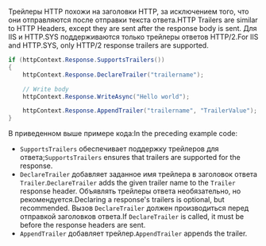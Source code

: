 <span data-ttu-id="336d3-101">Трейлеры HTTP похожи на заголовки HTTP, за исключением того, что они отправляются после отправки текста ответа.</span><span class="sxs-lookup"><span data-stu-id="336d3-101">HTTP Trailers are similar to HTTP Headers, except they are sent after the response body is sent.</span></span> <span data-ttu-id="336d3-102">Для IIS и HTTP.SYS поддерживаются только трейлеры ответов HTTP/2.</span><span class="sxs-lookup"><span data-stu-id="336d3-102">For IIS and HTTP.SYS, only HTTP/2 response trailers are supported.</span></span>

```csharp
if (httpContext.Response.SupportsTrailers())
{
    httpContext.Response.DeclareTrailer("trailername"); 

    // Write body
    httpContext.Response.WriteAsync("Hello world");

    httpContext.Response.AppendTrailer("trailername", "TrailerValue");
}
```

<span data-ttu-id="336d3-103">В приведенном выше примере кода:</span><span class="sxs-lookup"><span data-stu-id="336d3-103">In the preceding example code:</span></span>

* <span data-ttu-id="336d3-104">`SupportsTrailers` обеспечивает поддержку трейлеров для ответа;</span><span class="sxs-lookup"><span data-stu-id="336d3-104">`SupportsTrailers` ensures that trailers are supported for the response.</span></span>
* <span data-ttu-id="336d3-105">`DeclareTrailer` добавляет заданное имя трейлера в заголовок ответа `Trailer`.</span><span class="sxs-lookup"><span data-stu-id="336d3-105">`DeclareTrailer` adds the given trailer name to the `Trailer` response header.</span></span> <span data-ttu-id="336d3-106">Объявлять трейлеры ответа необязательно, но рекомендуется.</span><span class="sxs-lookup"><span data-stu-id="336d3-106">Declaring a response's trailers is optional, but recommended.</span></span> <span data-ttu-id="336d3-107">Вызов `DeclareTrailer` должен производиться перед отправкой заголовков ответа.</span><span class="sxs-lookup"><span data-stu-id="336d3-107">If `DeclareTrailer` is called, it must be before the response headers are sent.</span></span>
* <span data-ttu-id="336d3-108">`AppendTrailer` добавляет трейлер.</span><span class="sxs-lookup"><span data-stu-id="336d3-108">`AppendTrailer` appends the trailer.</span></span>
